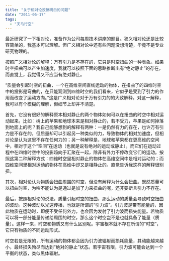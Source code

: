 ```yaml
---
title: "关于相对论没搞明白的问题"
date: "2011-06-17"
tags: 
  - "天马行空"
---
```


最近研究了一下相对论，准备作为公司每周技术讲座的题目。狭义相对论还是比较容简单的，我基本可以理解。但广义相对论中还有些问题没想清楚，毕竟不是专业研究物理的。

按照广义相对论的解释：万有引力是不存在的，它只是时空扭曲的一种表象。如果时空扭曲可以产生加速度，我就可以按照下面的思路推断出有“绝对静止”的存在，而直觉上，我觉得又不应当有绝对静止。

“质量会引起时空的扭曲，一个在高维空间直线运动的物体，在扭曲了的四维时空中的投影是弯曲的，在只能观测到四维时空的我们看来，它似乎是受到了引力的作用而改变了运动方向。”这是广义相对论对于万有引力的的大致解释。对这一解释，我可以有个模糊的理解，但细节上却并不清楚。

首先，它没有很好的解释原本相对静止的两个物体如何可以在扭曲的时空中相对运动起来。比如：树上的苹果和地球本来是相对静止的，若不受力，苹果是如何掉落到地面上的呢？我自己能够想到的解释有两种：一是仍然有力的存在，也许万有引力是不存在的，但质量却可以引起另一种类似的力，导致物体的相对加速度，但相对论是认为这里不存在任何力的；另一种解释是，地球和苹果都在更高维的空间中，相对于这个“空间”在运动（也就是说有绝对的运动或静止），而它们在运动过程中在四维时空中的投影趋向于汇聚在一起，除非有外力不停改变它们的运动。按照这第二种解释方式：四维时空里相对静止的物体在高维空间中是相对运动的；而四维空间里相对运动的物体在高维中却又是相静止的。直觉告诉我这样的解释很别扭。

其次，相对论认为物质会扭曲周围的时空，但没有解释为什么会扭曲。既然质量可以扭曲时空，为啥不能认为是通过是加了力来扭曲的呢，还非要断言引力不存在。

最后，按照相对论的说法，质量引起时空的扭曲，那么运动的质量会导致时空扭曲的波动。这种波动以光速传播，也就是所谓的“引力波”。引力波是带有能量的，因此物质在运动时，即便不受任何外力，也会因为发射了引力波而损失能量。若物质可以将一部分能量传递给周围的时空，那么这个时空岂不是也就具备了能量（质量）。这样一来，时空和物质又有什么区别呢。宇宙根本就不存在所谓的“时空”，它只有物质的不同运动形式。

时空若是无限的，所有运动的物体都会因为引力波辐射而损耗能量，其动能越来越小，最终损失殆尽而达到“绝对的静止”状态。若宇宙有限，引力波可能会达到一个平衡的状态，类似黑体辐射。
